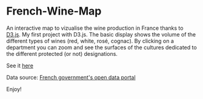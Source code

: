 # French-Wine-Map

An interactive map to vizualise the wine production in France thanks to [D3.js](https://d3js.org/). My first project with D3.js. The basic display shows the volume of the different types of wines (red, white, rosé, cognac). By clicking on a department you can zoom and see the surfaces of the cultures dedicated to the different protected (or not) designations.

See it [here](https://alxclt.github.io/Dataviz-French_Wines_Map/vin.html) 

Data source: [French government's open data portal](http://www.data.gouv.fr/)

Enjoy!
